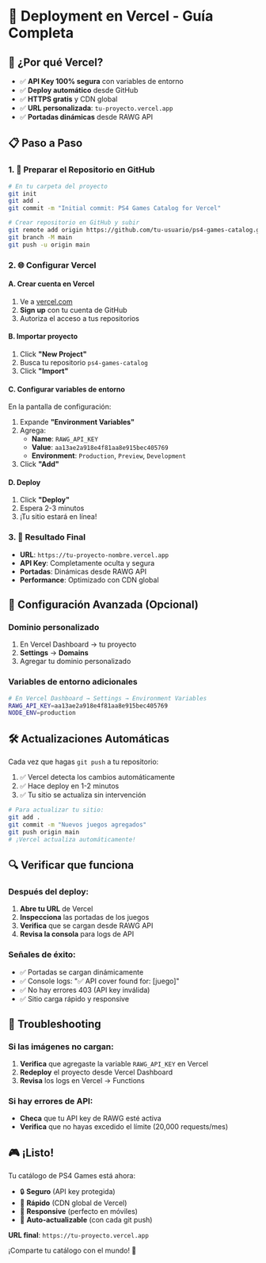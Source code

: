 # 🚀 Deployment en Vercel - Guía Completa

## 🎯 ¿Por qué Vercel?
- ✅ **API Key 100% segura** con variables de entorno
- ✅ **Deploy automático** desde GitHub
- ✅ **HTTPS gratis** y CDN global
- ✅ **URL personalizada**: `tu-proyecto.vercel.app`
- ✅ **Portadas dinámicas** desde RAWG API

## 📋 Paso a Paso

### 1. 📂 Preparar el Repositorio en GitHub
```bash
# En tu carpeta del proyecto
git init
git add .
git commit -m "Initial commit: PS4 Games Catalog for Vercel"

# Crear repositorio en GitHub y subir
git remote add origin https://github.com/tu-usuario/ps4-games-catalog.git
git branch -M main
git push -u origin main
```

### 2. 🌐 Configurar Vercel

#### A. Crear cuenta en Vercel
1. Ve a [vercel.com](https://vercel.com)
2. **Sign up** con tu cuenta de GitHub
3. Autoriza el acceso a tus repositorios

#### B. Importar proyecto
1. Click **"New Project"**
2. Busca tu repositorio `ps4-games-catalog`
3. Click **"Import"**

#### C. Configurar variables de entorno
En la pantalla de configuración:
1. Expande **"Environment Variables"**
2. Agrega:
   - **Name**: `RAWG_API_KEY`
   - **Value**: `aa13ae2a918e4f81aa8e915bec405769`
   - **Environment**: `Production`, `Preview`, `Development`
3. Click **"Add"**

#### D. Deploy
1. Click **"Deploy"**
2. Espera 2-3 minutos
3. ¡Tu sitio estará en línea!

### 3. 🎉 Resultado Final
- **URL**: `https://tu-proyecto-nombre.vercel.app`
- **API Key**: Completamente oculta y segura
- **Portadas**: Dinámicas desde RAWG API
- **Performance**: Optimizado con CDN global

## 🔧 Configuración Avanzada (Opcional)

### Dominio personalizado
1. En Vercel Dashboard → tu proyecto
2. **Settings** → **Domains**
3. Agregar tu dominio personalizado

### Variables de entorno adicionales
```bash
# En Vercel Dashboard → Settings → Environment Variables
RAWG_API_KEY=aa13ae2a918e4f81aa8e915bec405769
NODE_ENV=production
```

## 🛠️ Actualizaciones Automáticas

Cada vez que hagas `git push` a tu repositorio:
1. ✅ Vercel detecta los cambios automáticamente
2. ✅ Hace deploy en 1-2 minutos
3. ✅ Tu sitio se actualiza sin intervención

```bash
# Para actualizar tu sitio:
git add .
git commit -m "Nuevos juegos agregados"
git push origin main
# ¡Vercel actualiza automáticamente!
```

## 🔍 Verificar que funciona

### Después del deploy:
1. **Abre tu URL** de Vercel
2. **Inspecciona** las portadas de los juegos
3. **Verifica** que se cargan desde RAWG API
4. **Revisa la consola** para logs de API

### Señales de éxito:
- ✅ Portadas se cargan dinámicamente
- ✅ Console logs: "✅ API cover found for: [juego]"
- ✅ No hay errores 403 (API key inválida)
- ✅ Sitio carga rápido y responsive

## 🚨 Troubleshooting

### Si las imágenes no cargan:
1. **Verifica** que agregaste la variable `RAWG_API_KEY` en Vercel
2. **Redeploy** el proyecto desde Vercel Dashboard
3. **Revisa** los logs en Vercel → Functions

### Si hay errores de API:
- **Checa** que tu API key de RAWG esté activa
- **Verifica** que no hayas excedido el límite (20,000 requests/mes)

## 🎮 ¡Listo!

Tu catálogo de PS4 Games está ahora:
- 🔒 **Seguro** (API key protegida)
- 🚀 **Rápido** (CDN global de Vercel)
- 📱 **Responsive** (perfecto en móviles)
- 🔄 **Auto-actualizable** (con cada git push)

**URL final**: `https://tu-proyecto.vercel.app`

¡Comparte tu catálogo con el mundo! 🌟